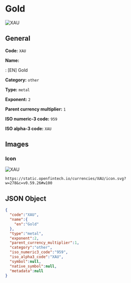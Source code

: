 
# Gold 
![XAU](https://static.openfintech.io/currencies/XAU/icon.svg?w=278&c=v0.59.26#w100)  

## General 
 
**Code:** `XAU` 
 
**Name:** 
 
:	[EN] Gold 
 
**Category:** `other` 
 
**Type:** `metal` 
 
**Exponent:** `2` 
 
**Parent currency multiplier:** `1` 
 
**ISO numeric-3 code:** `959` 
 
**ISO alpha-3 code:** `XAU` 
 

## Images 

### Icon 
 
![XAU](https://static.openfintech.io/currencies/XAU/icon.svg?w=278&c=v0.59.26#w100)  

```
https://static.openfintech.io/currencies/XAU/icon.svg?w=278&c=v0.59.26#w100
```  

## JSON Object 

```json
{
  "code":"XAU",
  "name":{
    "en":"Gold"
  },
  "type":"metal",
  "exponent":2,
  "parent_currency_multiplier":1,
  "category":"other",
  "iso_numeric3_code":"959",
  "iso_alpha3_code":"XAU",
  "symbol":null,
  "native_symbol":null,
  "metadata":null
}
```  
